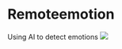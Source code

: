 # Remoteemotion
Using AI to detect emotions
<img src="https://i.ibb.co/tcp2630/image-2021-01-18-210840.png">

